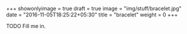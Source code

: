 +++
showonlyimage = true
draft = true
image = "img/stuff/bracelet.jpg"
date = "2016-11-05T18:25:22+05:30"
title = "bracelet"
weight = 0
+++

TODO Fill me in.

